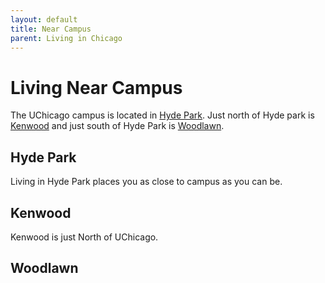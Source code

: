 ```yaml
---
layout: default
title: Near Campus
parent: Living in Chicago
---
```

# Living Near Campus

The UChicago campus is located in [Hyde Park](#hyde-park). Just north of Hyde park is [Kenwood](#kenwood) and just south of Hyde Park is [Woodlawn](#woodlawn).

## Hyde Park

Living in Hyde Park places you as close to campus as you can be.

## Kenwood

Kenwood is just North of UChicago.

## Woodlawn